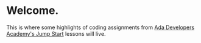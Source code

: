 # Welcome.
This is where some highlights of coding assignments from [Ada Developers Academy's Jump Start](https://github.com/Ada-Developers-Academy/jump-start) lessons will live.
